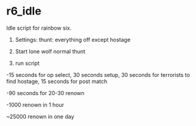 # r6_idle

Idle script for rainbow six.

1. Settings: thunt: everything off except hostage

2. Start lone wolf normal thunt

3. run script


-15 seconds for op select, 30 seconds setup, 30 seconds for terrorists to find hostage, 15 seconds for post match

-90 seconds for 20-30 renown

-1000 renown in 1 hour

~25000 renown in one day
